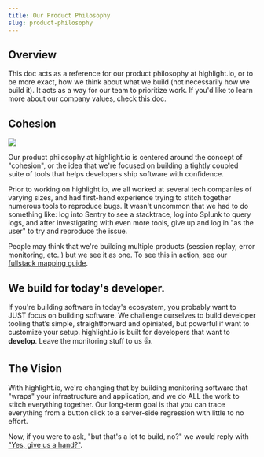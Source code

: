 ```yaml
---
title: Our Product Philosophy
slug: product-philosophy
---
```


## Overview

This doc acts as a reference for our product philosophy at highlight.io, or to be more exact, how we think about what we build (not necessarily how we build it). It acts as a way for our team to prioritize work. If you'd like to learn more about our company values, check [this doc](./1_values.md).

## Cohesion

![](/images/Cohesion720.gif)

Our product philosophy at highlight.io is centered around the concept of "cohesion", or the idea that we're focused on building a tightly coupled suite of tools that helps developers ship software with confidence.

Prior to working on highlight.io, we all worked at several tech companies of varying sizes, and had first-hand experience trying to stitch together numerous tools to reproduce bugs. It wasn't uncommon that we had to do something like: log into Sentry to see a stacktrace, log into Splunk to query logs, and after investigating with even more tools, give up and log in "as the user" to try and reproduce the issue.

People may think that we're building multiple products (session replay, error monitoring, etc..) but we see it as one. To see this in action, see our [fullstack mapping guide](../../getting-started/2_frontend-backend-mapping.md).

## We build for today's developer.

If you're building software in today's ecosystem, you probably want to JUST focus on building software. We challenge ourselves to build developer tooling that’s simple, straightforward and opiniated, but powerful if want to customize your setup. highlight.io is built for developers that want to **develop**. Leave the monitoring stuff to us 👍.

## The Vision

With highlight.io, we're changing that by building monitoring software that "wraps" your infrastructure and application, and we do ALL the work to stitch everything together. Our long-term goal is that you can trace everything from a button click to a server-side regression with little to no effort.

Now, if you were to ask, "but that's a lot to build, no?" we would reply with ["Yes, give us a hand?"](https://careers.highlight.io).
